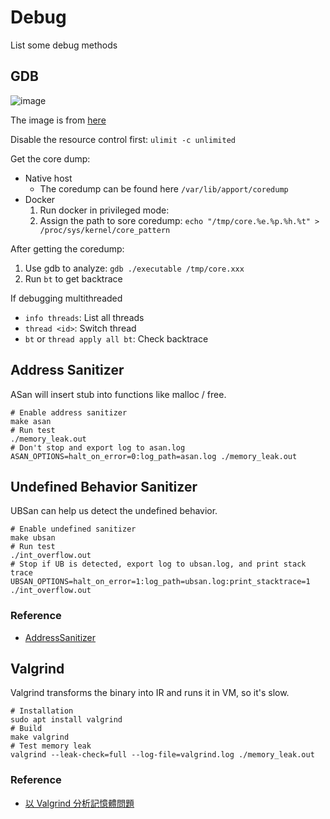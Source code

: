 # Debug

List some debug methods

## GDB

![image](https://github.com/user-attachments/assets/be43828c-0309-4b53-a27e-ffc65d8cf1ef)

The image is from [here](https://aosabook.org/en/v2/gdb.html)

Disable the resource control first: `ulimit -c unlimited`

Get the core dump:

* Native host
  * The coredump can be found here `/var/lib/apport/coredump`
* Docker
  1. Run docker in privileged mode:
  2. Assign the path to sore coredump: `echo "/tmp/core.%e.%p.%h.%t" > /proc/sys/kernel/core_pattern`

After getting the coredump:

1. Use gdb to analyze: `gdb ./executable /tmp/core.xxx`
2. Run `bt` to get backtrace

If debugging multithreaded

* `info threads`: List all threads
* `thread <id>`: Switch thread
* `bt` or `thread apply all bt`: Check backtrace

## Address Sanitizer

ASan will insert stub into functions like malloc / free.

```shell
# Enable address sanitizer
make asan
# Run test
./memory_leak.out
# Don't stop and export log to asan.log
ASAN_OPTIONS=halt_on_error=0:log_path=asan.log ./memory_leak.out
```

## Undefined Behavior Sanitizer

UBSan can help us detect the undefined behavior.

```shell
# Enable undefined sanitizer
make ubsan
# Run test
./int_overflow.out
# Stop if UB is detected, export log to ubsan.log, and print stack trace
UBSAN_OPTIONS=halt_on_error=1:log_path=ubsan.log:print_stacktrace=1 ./int_overflow.out
```

### Reference

* [AddressSanitizer](https://github.com/google/sanitizers/wiki/AddressSanitizer)

## Valgrind

Valgrind transforms the binary into IR and runs it in VM, so it's slow.

```shell
# Installation
sudo apt install valgrind
# Build
make valgrind
# Test memory leak
valgrind --leak-check=full --log-file=valgrind.log ./memory_leak.out
```

### Reference

* [以 Valgrind 分析記憶體問題](https://hackmd.io/@sysprog/linux2023-lab0/%2F%40sysprog%2Flinux2023-lab0-b#%E4%BB%A5-Valgrind-%E5%88%86%E6%9E%90%E8%A8%98%E6%86%B6%E9%AB%94%E5%95%8F%E9%A1%8C)
